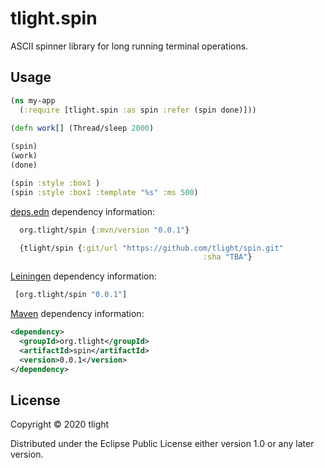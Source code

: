 # tlight.spin

ASCII spinner library for long running terminal operations.

## Usage

```clj
(ns my-app
  (:require [tlight.spin :as spin :refer (spin done)]))
  
(defn work[] (Thread/sleep 2000)

(spin)
(work)
(done)

```

```clj
(spin :style :box1 )
(spin :style :box1 :template "%s" :ms 500)
```

[deps.edn](https://clojure.org/reference/deps_and_cli) dependency information:

```clj
  org.tlight/spin {:mvn/version "0.0.1"}

  {tlight/spin {:git/url "https://github.com/tlight/spin.git"
                                           :sha "TBA"}
 ```

[Leiningen](https://github.com/technomancy/leiningen) dependency information:

```clj
 [org.tlight/spin "0.0.1"]
```

[Maven](http://maven.apache.org/) dependency information:

```xml
<dependency>
  <groupId>org.tlight</groupId>
  <artifactId>spin</artifactId>
  <version>0.0.1</version>
</dependency>
```
## License

Copyright © 2020 tlight

Distributed under the Eclipse Public License either version 1.0 or any later version.
